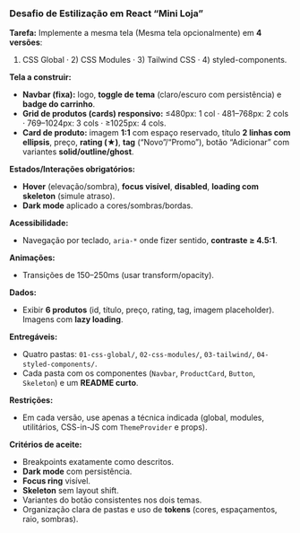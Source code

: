 ### Desafio de Estilização em React “Mini Loja”

**Tarefa:**
Implemente a mesma tela (Mesma tela opcionalmente) em **4 versões**:

1. CSS Global · 2) CSS Modules · 3) Tailwind CSS · 4) styled-components.

**Tela a construir:**

* **Navbar (fixa):** logo, **toggle de tema** (claro/escuro com persistência) e **badge do carrinho**.
* **Grid de produtos (cards) responsivo:**
  ≤480px: 1 col · 481–768px: 2 cols · 769–1024px: 3 cols · ≥1025px: 4 cols.
* **Card de produto:** imagem **1:1** com espaço reservado, título **2 linhas com ellipsis**, preço, **rating (★)**, **tag** (“Novo”/“Promo”), botão “Adicionar” com variantes **solid/outline/ghost**.

**Estados/Interações obrigatórios:**

* **Hover** (elevação/sombra), **focus visível**, **disabled**, **loading com skeleton** (simule atraso).
* **Dark mode** aplicado a cores/sombras/bordas.

**Acessibilidade:**

* Navegação por teclado, `aria-*` onde fizer sentido, **contraste ≥ 4.5:1**.

**Animações:**

* Transições de 150–250ms (usar transform/opacity).

**Dados:**

* Exibir **6 produtos** (id, título, preço, rating, tag, imagem placeholder). Imagens com **lazy loading**.

**Entregáveis:**

* Quatro pastas: `01-css-global/`, `02-css-modules/`, `03-tailwind/`, `04-styled-components/`.
* Cada pasta com os componentes (`Navbar`, `ProductCard`, `Button`, `Skeleton`) e um **README curto**.

**Restrições:**

* Em cada versão, use apenas a técnica indicada (global, modules, utilitários, CSS-in-JS com `ThemeProvider` e props).

**Critérios de aceite:**

* Breakpoints exatamente como descritos.
* **Dark mode** com persistência.
* **Focus ring** visível.
* **Skeleton** sem layout shift.
* Variantes do botão consistentes nos dois temas.
* Organização clara de pastas e uso de **tokens** (cores, espaçamentos, raio, sombras).
